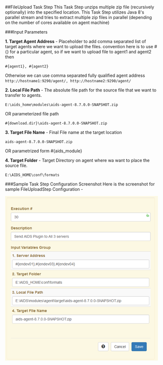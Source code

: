 ##FileUpload Task Step
This Task Step unzips multiple zip file (recursively optionally) into the specified location. 
This Task Step utilizes Java 8's parallel stream and tries to extract multiple zip files in parallel (depending on the number of cores available on agent machine)

###Input Parameters

**1. Target Agent Address** - Placeholder to add comma separated list of target agents where we want to upload the files.
    convention here is to use #{<agent name>} for a particular agent, so if we want to upload file to agent1 and agent2 then
    
    #{agent1}, #{agent2}
Otherwise we can use comma separated fully qualified agent address ```http://hostname1:9290/agent/, http://hostname2:9290/agent/```
   
**2. Local File Path** - The absolute file path for the source file that we want to transfer to agents.
    
    E:\aids_home\modules\aids-agent-8.7.0.0-SNAPSHOT.zip

OR parameterized file path

    #{download.dir}\aids-agent-8.7.0.0-SNAPSHOT.zip   

**3. Target File Name** - Final File name at the target location

    aids-agent-8.7.0.0-SNAPSHOT.zip  
OR parametrized form
    #{aids_module}
    
**4. Target Folder** - Target Directory on agent where wa want to place the source file.
   
    E:\AIDS_HOME\conf\formats
   
###Sample Task Step Configuration Screenshot
Here is the screenshot for sample FileUploadStep Configuration -

![alt text](../help/images/fileUploadStep-1.PNG "File Upload Step Definition")    